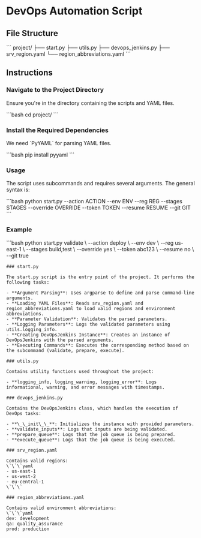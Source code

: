 # DevOps Automation Script

## File Structure

\`\`\`
project/
├── start.py
├── utils.py
├── devops_jenkins.py
├── srv_region.yaml
└── region_abbreviations.yaml
\`\`\`

## Instructions

### Navigate to the Project Directory

Ensure you're in the directory containing the scripts and YAML files.

\`\`\`bash
cd project/
\`\`\`

### Install the Required Dependencies

We need \`PyYAML\` for parsing YAML files.

\`\`\`bash
pip install pyyaml
\`\`\`

### Usage

The script uses subcommands and requires several arguments. The general syntax is:

\`\`\`bash
python start.py <subcommand> --action ACTION --env ENV --reg REG --stages STAGES --override OVERRIDE --token TOKEN --resume RESUME --git GIT
\`\`\`

### Example

\`\`\`bash
python start.py validate \\
  --action deploy \\
  --env dev \\
  --reg us-east-1 \\
  --stages build,test \\
  --override yes \\
  --token abc123 \\
  --resume no \\
  --git true
```
### start.py

The start.py script is the entry point of the project. It performs the following tasks:

- **Argument Parsing**: Uses argparse to define and parse command-line arguments.
- **Loading YAML Files**: Reads srv_region.yaml and region_abbreviations.yaml to load valid regions and environment abbreviations.
- **Parameter Validation**: Validates the parsed parameters.
- **Logging Parameters**: Logs the validated parameters using utils.logging_info.
- **Creating DevOpsJenkins Instance**: Creates an instance of DevOpsJenkins with the parsed arguments.
- **Executing Commands**: Executes the corresponding method based on the subcommand (validate, prepare, execute).

### utils.py

Contains utility functions used throughout the project:

- **logging_info, logging_warning, logging_error**: Logs informational, warning, and error messages with timestamps.

### devops_jenkins.py

Contains the DevOpsJenkins class, which handles the execution of DevOps tasks:

- **\_\_init\_\_**: Initializes the instance with provided parameters.
- **validate_inputs**: Logs that inputs are being validated.
- **prepare_queue**: Logs that the job queue is being prepared.
- **execute_queue**: Logs that the job queue is being executed.

### srv_region.yaml

Contains valid regions:
\`\`\`yaml
- us-east-1
- us-west-2
- eu-central-1
\`\`\`

### region_abbreviations.yaml

Contains valid environment abbreviations:
\`\`\`yaml
dev: development
qa: quality_assurance
prod: production
